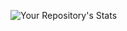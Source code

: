
![Your Repository's Stats](https://github-readme-stats.vercel.app/api/top-langs/?username=niforru&theme=blue-green)
